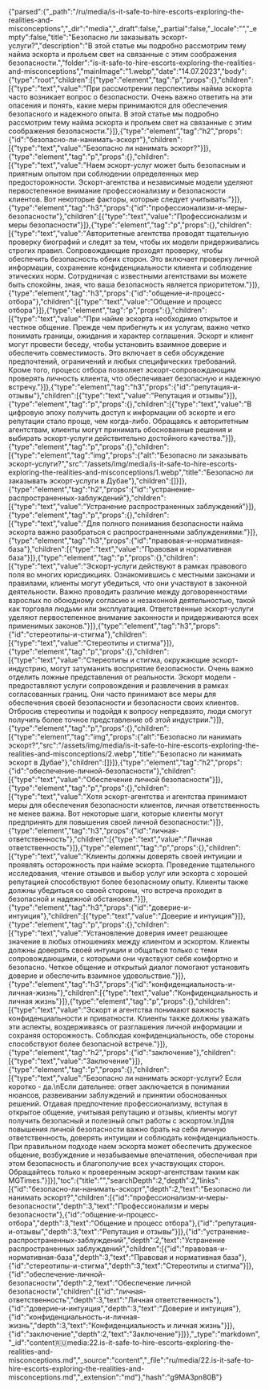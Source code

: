 {"parsed":{"_path":"/ru/media/is-it-safe-to-hire-escorts-exploring-the-realities-and-misconceptions","_dir":"media","_draft":false,"_partial":false,"_locale":"","_empty":false,"title":"Безопасно ли заказывать эскорт-услуги?","description":"В этой статье мы подробно рассмотрим тему найма эскорта и прольем свет на связанные с этим соображения безопасности.","folder":"is-it-safe-to-hire-escorts-exploring-the-realities-and-misconceptions","mainImage":"1.webp","date":"14.07.2023","body":{"type":"root","children":[{"type":"element","tag":"p","props":{},"children":[{"type":"text","value":"При рассмотрении перспективы найма эскорта часто возникает вопрос о безопасности. Очень важно ответить на эти опасения и понять, какие меры принимаются для обеспечения безопасного и надежного опыта. В этой статье мы подробно рассмотрим тему найма эскорта и прольем свет на связанные с этим соображения безопасности."}]},{"type":"element","tag":"h2","props":{"id":"безопасно-ли-нанимать-эскорт"},"children":[{"type":"text","value":"Безопасно ли нанимать эскорт?"}]},{"type":"element","tag":"p","props":{},"children":[{"type":"text","value":"Наем эскорт-услуг может быть безопасным и приятным опытом при соблюдении определенных мер предосторожности. Эскорт-агентства и независимые модели уделяют первостепенное внимание профессионализму и безопасности клиентов. Вот некоторые факторы, которые следует учитывать:"}]},{"type":"element","tag":"h3","props":{"id":"профессионализм-и-меры-безопасности"},"children":[{"type":"text","value":"Профессионализм и меры безопасности"}]},{"type":"element","tag":"p","props":{},"children":[{"type":"text","value":"Авторитетные агентства проводят тщательную проверку биографий и следят за тем, чтобы их модели придерживались строгих правил. Сопровождающие проходят проверку, чтобы обеспечить безопасность обеих сторон. Это включает проверку личной информации, сохранение конфиденциальности клиента и соблюдение этических норм. Сотрудничая с известными агентствами вы можете быть спокойны, зная, что ваша безопасность является приоритетом."}]},{"type":"element","tag":"h3","props":{"id":"общение-и-процесс-отбора"},"children":[{"type":"text","value":"Общение и процесс отбора"}]},{"type":"element","tag":"p","props":{},"children":[{"type":"text","value":"При найме эскорта необходимо открытое и честное общение. Прежде чем прибегнуть к их услугам, важно четко понимать границы, ожидания и характер соглашения. Эскорт и клиент могут провести беседу, чтобы установить взаимное доверие и обеспечить совместимость. Это включает в себя обсуждение предпочтений, ограничений и любых специфических требований. Кроме того, процесс отбора позволяет эскорт-сопровождающим проверять личность клиента, что обеспечивает безопасную и надежную встречу."}]},{"type":"element","tag":"h3","props":{"id":"репутация-и-отзывы"},"children":[{"type":"text","value":"Репутация и отзывы"}]},{"type":"element","tag":"p","props":{},"children":[{"type":"text","value":"В цифровую эпоху получить доступ к информации об эскорте и его репутации стало проще, чем когда-либо. Обращаясь к авторитетным агентствам, клиенты могут принимать обоснованные решения и выбирать эскорт-услуги действительно достойного качества."}]},{"type":"element","tag":"p","props":{},"children":[{"type":"element","tag":"img","props":{"alt":"Безопасно ли заказывать эскорт-услуги?","src":"/assets/img/media/is-it-safe-to-hire-escorts-exploring-the-realities-and-misconceptions/1.webp","title":"Безопасно ли заказывать эскорт-услуги в Дубае"},"children":[]}]},{"type":"element","tag":"h2","props":{"id":"устранение-распространенных-заблуждений"},"children":[{"type":"text","value":"Устранение распространенных заблуждений"}]},{"type":"element","tag":"p","props":{},"children":[{"type":"text","value":"Для полного понимания безопасности найма эскорта важно разобраться с распространенными заблуждениями:"}]},{"type":"element","tag":"h3","props":{"id":"правовая-и-нормативная-база"},"children":[{"type":"text","value":"Правовая и нормативная база"}]},{"type":"element","tag":"p","props":{},"children":[{"type":"text","value":"Эскорт-услуги действуют в рамках правового поля во многих юрисдикциях. Ознакомившись с местными законами и правилами, клиенты могут убедиться, что они участвуют в законной деятельности. Важно проводить различие между договоренностями взрослых по обоюдному согласию и незаконной деятельностью, такой как торговля людьми или эксплуатация. Ответственные эскорт-услуги уделяют первостепенное внимание законности и придерживаются всех применимых законов."}]},{"type":"element","tag":"h3","props":{"id":"стереотипы-и-стигма"},"children":[{"type":"text","value":"Стереотипы и стигма"}]},{"type":"element","tag":"p","props":{},"children":[{"type":"text","value":"Стереотипы и стигма, окружающие эскорт-индустрию, могут затуманить восприятие безопасности. Очень важно отделить ложные представления от реальности. Эскорт модели - предоставляют услуги сопровождения и развлечения в рамках согласованных границ. Они часто принимают все меры для обеспечения своей безопасности и безопасности своих клиентов. Отбросив стереотипы и подойдя к вопросу непредвзято, люди смогут получить более точное представление об этой индустрии."}]},{"type":"element","tag":"p","props":{},"children":[{"type":"element","tag":"img","props":{"alt":"Безопасно ли нанимать эскорт?","src":"/assets/img/media/is-it-safe-to-hire-escorts-exploring-the-realities-and-misconceptions/2.webp","title":"Безопасно ли нанимать эскорт в Дубае"},"children":[]}]},{"type":"element","tag":"h2","props":{"id":"обеспечение-личной-безопасности"},"children":[{"type":"text","value":"Обеспечение личной безопасности"}]},{"type":"element","tag":"p","props":{},"children":[{"type":"text","value":"Хотя эскорт-агентства и агентства принимают меры для обеспечения безопасности клиентов, личная ответственность не менее важна. Вот некоторые шаги, которые клиенты могут предпринять для повышения своей личной безопасности:"}]},{"type":"element","tag":"h3","props":{"id":"личная-ответственность"},"children":[{"type":"text","value":"Личная ответственность"}]},{"type":"element","tag":"p","props":{},"children":[{"type":"text","value":"Клиенты должны доверять своей интуиции и проявлять осторожность при найме эскорта. Проведение тщательного исследования, чтение отзывов и выбор услуг или эскорта с хорошей репутацией способствуют более безопасному опыту. Клиенты также должны убедиться со своей стороны, что встреча проходит в безопасной и надежной обстановке."}]},{"type":"element","tag":"h3","props":{"id":"доверие-и-интуиция"},"children":[{"type":"text","value":"Доверие и интуиция"}]},{"type":"element","tag":"p","props":{},"children":[{"type":"text","value":"Установление доверия имеет решающее значение в любых отношениях между клиентом и эскортом. Клиенты должны доверять своей интуиции и общаться только с теми сопровождающими, с которыми они чувствуют себя комфортно и безопасно. Четкое общение и открытый диалог помогают установить доверие и обеспечить взаимное удовольствие."}]},{"type":"element","tag":"h3","props":{"id":"конфиденциальность-и-личная-жизнь"},"children":[{"type":"text","value":"Конфиденциальность и личная жизнь"}]},{"type":"element","tag":"p","props":{},"children":[{"type":"text","value":"Эскорт и агентства понимают важность конфиденциальности и приватности. Клиенты также должны уважать эти аспекты, воздерживаясь от разглашения личной информации и сохраняя осторожность. Соблюдая конфиденциальность, обе стороны способствуют более безопасной встрече."}]},{"type":"element","tag":"h2","props":{"id":"заключение"},"children":[{"type":"text","value":"Заключение"}]},{"type":"element","tag":"p","props":{},"children":[{"type":"text","value":"Безопасно ли нанимать эскорт-услуги? Если коротко - да.\nЕсли дательнее: ответ заключается в понимании нюансов, развеивании заблуждений и принятии обоснованных решений. Отдавая предпочтение профессионализму, вступая в открытое общение, учитывая репутацию и отзывы, клиенты могут получить безопасный и полезный опыт работы с эскортом.\nДля повышения личной безопасности важно брать на себя личную ответственность, доверять интуиции и соблюдать конфиденциальность. При правильном подходе наем эскорта может обеспечить дружеское общение, возбуждение и незабываемые впечатления, обеспечивая при этом безопасность и благополучие всех участвующих сторон. Обращайтесь только к проверенным эскорт-агентствам таким как MGTimes."}]}],"toc":{"title":"","searchDepth":2,"depth":2,"links":[{"id":"безопасно-ли-нанимать-эскорт","depth":2,"text":"Безопасно ли нанимать эскорт?","children":[{"id":"профессионализм-и-меры-безопасности","depth":3,"text":"Профессионализм и меры безопасности"},{"id":"общение-и-процесс-отбора","depth":3,"text":"Общение и процесс отбора"},{"id":"репутация-и-отзывы","depth":3,"text":"Репутация и отзывы"}]},{"id":"устранение-распространенных-заблуждений","depth":2,"text":"Устранение распространенных заблуждений","children":[{"id":"правовая-и-нормативная-база","depth":3,"text":"Правовая и нормативная база"},{"id":"стереотипы-и-стигма","depth":3,"text":"Стереотипы и стигма"}]},{"id":"обеспечение-личной-безопасности","depth":2,"text":"Обеспечение личной безопасности","children":[{"id":"личная-ответственность","depth":3,"text":"Личная ответственность"},{"id":"доверие-и-интуиция","depth":3,"text":"Доверие и интуиция"},{"id":"конфиденциальность-и-личная-жизнь","depth":3,"text":"Конфиденциальность и личная жизнь"}]},{"id":"заключение","depth":2,"text":"Заключение"}]}},"_type":"markdown","_id":"content:ru:media:22.is-it-safe-to-hire-escorts-exploring-the-realities-and-misconceptions.md","_source":"content","_file":"ru/media/22.is-it-safe-to-hire-escorts-exploring-the-realities-and-misconceptions.md","_extension":"md"},"hash":"g9MA3pn80B"}